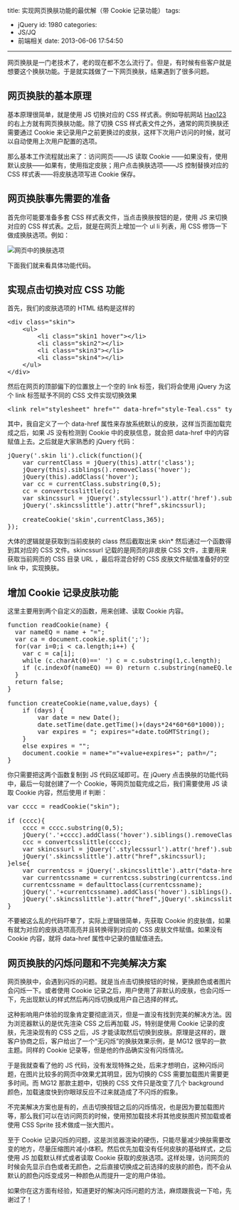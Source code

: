 title: 实现网页换肤功能的最优解（带 Cookie 记录功能）
tags:
  - jQuery
id: 1980
categories:
  - JS/JQ
  - 前端相关
date: 2013-06-06 17:54:50
---

网页换肤是一门老技术了，老的现在都不怎么流行了。但是，有时候有些客户就是想要这个换肤功能。于是就实践做了一下网页换肤，结果遇到了很多问题。

## 网页换肤的基本原理

基本原理很简单，就是使用 JS 切换对应的 CSS 样式表。例如导航网站 [Hao123](http://www.hao123.com/) 的右上方就有网页换肤功能。除了切换 CSS 样式表文件之外，通常的网页换肤还需要通过 Cookie 来记录用户之前更换过的皮肤，这样下次用户访问的时候，就可以自动使用上次用户配置的选项。

那么基本工作流程就出来了：访问网页——JS 读取 Cookie ——如果没有，使用默认皮肤——如果有，使用指定皮肤；用户点击换肤选项——JS 控制替换对应的 CSS 样式表——将皮肤选项写进 Cookie 保存。

## 网页换肤事先需要的准备

首先你可能要准备多套 CSS 样式表文件，当点击换肤按钮的是，使用 JS 来切换对应的 CSS 样式表。之后，就是在网页上增加一个 ul li 列表，用 CSS 修饰一下做成换肤选项。例如：

![网页中的换肤选项](http://qxzm-img.b0.upaiyun.com/blog/2013/06/1980/skin0.png)

下面我们就来看具体功能代码。

## 实现点击切换对应 CSS 功能

首先，我们的皮肤选项的 HTML 结构是这样的
<pre>&lt;div class="skin"&gt;
    &lt;ul&gt;
        &lt;li class="skin1 hover"&gt;&lt;/li&gt;
        &lt;li class="skin2"&gt;&lt;/li&gt;
        &lt;li class="skin3"&gt;&lt;/li&gt;
        &lt;li class="skin4"&gt;&lt;/li&gt;
    &lt;/ul&gt;
&lt;/div&gt;</pre>
然后在网页的顶部偏下的位置放上一个空的 link 标签，我们将会使用 jQuery 为这个 link 标签赋予不同的 CSS 文件实现切换效果
<pre>&lt;link rel="stylesheet" href="" data-href="style-Teal.css" type="text/css" media="screen" class="skincsslittle" /&gt;</pre>
其中，我自定义了一个 data-href 属性来存放系统默认的皮肤，这样当页面加载完成之后，如果 JS 没有检测到 Cookie 中的皮肤信息，就会把 data-href 中的内容赋值上去。之后就是大家熟悉的 jQuery 代码：
<pre>jQuery('.skin li').click(function(){
    var currentClass = jQuery(this).attr('class');
    jQuery(this).siblings().removeClass('hover');
    jQuery(this).addClass('hover');
    var cc = currentClass.substring(0,5);
    cc = convertcsslittle(cc);
    var skincssurl = jQuery('.stylecssurl').attr('href').substring(0,jQuery('.stylecssurl').attr('href').indexOf('style')) + cc;
    jQuery('.skincsslittle').attr("href",skincssurl);

    createCookie('skin',currentClass,365);
});</pre>
大体的逻辑就是获取到当前皮肤的 class 然后截取出来 skin* 然后通过一个函数得到其对应的 CSS 文件。skincssurl 记载的是网页的非皮肤 CSS 文件，主要用来获取当前网页的 CSS 目录 URL ，最后将混合好的 CSS 皮肤文件赋值准备好的空 link 中，实现换肤。

## 增加 Cookie 记录皮肤功能

这里主要用到两个自定义的函数，用来创建、读取 Cookie 内容。
<pre>function readCookie(name) {
  var nameEQ = name + "=";
  var ca = document.cookie.split(';');
  for(var i=0;i &lt; ca.length;i++) {
    var c = ca[i];
    while (c.charAt(0)==' ') c = c.substring(1,c.length);
    if (c.indexOf(nameEQ) == 0) return c.substring(nameEQ.length,c.length);
  }
  return false;
}

function createCookie(name,value,days) {
    if (days) {
        var date = new Date();
        date.setTime(date.getTime()+(days*24*60*60*1000));
        var expires = "; expires="+date.toGMTString();
    }
    else expires = "";
    document.cookie = name+"="+value+expires+"; path=/";
}</pre>
你只需要把这两个函数复制到 JS 代码区域即可。在 jQuery 点击换肤的功能代码中，最后一句就创建了一个 Cookie，等网页加载完成之后，我们需要使用 JS 读取 Cookie 内容，然后使用 if 判断：
<pre id="line1">var cccc = readCookie("skin");

if (cccc){
    cccc = cccc.substring(0,5);
    jQuery('.'+cccc).addClass('hover').siblings().removeClass('hover');
    ccc = convertcsslittle(cccc);
    var skincssurl = jQuery('.stylecssurl').attr('href').substring(0,jQuery('.stylecssurl').attr('href').indexOf('style')) + ccc;
    jQuery('.skincsslittle').attr("href",skincssurl);
}else{
    var currentcss = jQuery('.skincsslittle').attr("data-href");
    var currentcssname = currentcss.substring(currentcss.indexOf('style'),currentcss.length);
    currentcssname = defaulttoclass(currentcssname);
    jQuery('.'+currentcssname).addClass('hover').siblings().removeClass('hover');
    jQuery('.skincsslittle').attr("href",jQuery('.skincsslittle').attr("data-href"));
}</pre>
不要被这么乱的代码吓晕了，实际上逻辑很简单，先获取 Cookie 的皮肤值，如果有就为对应的皮肤选项高亮并且转换得到对应的 CSS 皮肤文件赋值。如果没有 Cookie 内容，就将 data-href 属性中记录的值赋值进去。

## 网页换肤的闪烁问题和不完美解决方案

网页换肤中，会遇到闪烁的问题。就是当点击切换按钮的时候，更换颜色或者图片会闪烁一下。或者使用 Cookie 记录之后，用户使用了非默认的皮肤，也会闪烁一下，先出现默认的样式然后再闪烁切换成用户自己选择的样式。

这种影响用户体验的现象肯定要彻底消灭，但是一直没有找到完美的解决方法。因为浏览器默认的是优先渲染 CSS 之后再加载 JS，特别是使用 Cookie 记录的皮肤，先渲染现有的 CSS 之后，JS 才能读取然后切换到皮肤。原理是这样的，跟客户协商之后，客户给出了一个“无闪烁”的换肤效果示例，是 MG12 很早的一款主题。同样的 Cookie 记录等，但是他的作品确实没有闪烁情况。

于是我就查看了他的 JS 代码，没有发现特殊之处，后来才想明白，这种闪烁问题，在图片比较多的网页中效果尤其明显，因为切换的 CSS 需要加载图片需要更多时间。而 MG12 那款主题中，切换的 CSS 文件只是改变了几个 background 颜色，加载速度快到你眼球反应不过来就造成了不闪烁的假象。

不完美解决方案也是有的，点击切换按钮之后的闪烁情况，也是因为要加载图片等，那么我们可以在访问网页的时候，使用预加载技术将其他皮肤图片预加载或者使用 CSS Sprite 技术做成一张大图片。

至于 Cookie 记录闪烁的问题，这是浏览器渲染的硬伤，只能尽量减少换肤需要改变的地方，尽量压缩图片减小体积。然后优先加载没有任何皮肤的基础样式，之后使用 JS 加载默认样式或者读取 Cookie 获取的皮肤选项。这样处理，访问网页的时候会先显示白色或者无颜色，之后直接切换成之前选择的皮肤的颜色，而不会从默认的颜色闪烁变成另一种颜色从而提升一定的用户体验。

如果你在这方面有经验，知道更好的解决闪烁问题的方法，麻烦跟我说一下哈，先谢过了！